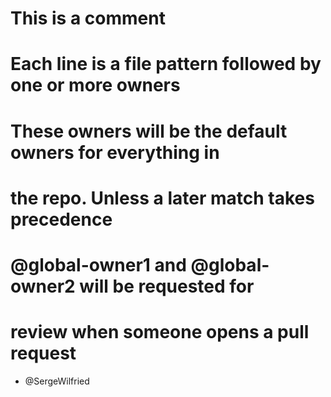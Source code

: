 # This is a comment

# Each line is a file pattern followed by one or more owners

# These owners will be the default owners for everything in

# the repo. Unless a later match takes precedence

# @global-owner1 and @global-owner2 will be requested for

# review when someone opens a pull request

* @SergeWilfried
